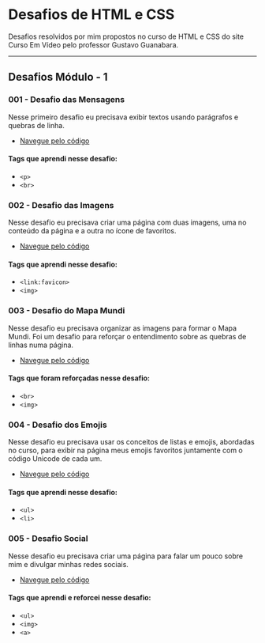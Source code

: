 # Desafios de HTML e CSS

Desafios resolvidos por mim propostos no curso de HTML e CSS do site Curso Em Vídeo pelo professor Gustavo Guanabara.

---

## Desafios Módulo - 1

### 001 - Desafio das Mensagens

Nesse primeiro desafio eu precisava exibir textos usando parágrafos e quebras de linha.

* [Navegue pelo código](https://github.com/techmateus/html-css/blob/main/modulo-1/001-desafio-mensagens/index.html)

#### Tags que aprendi nesse desafio:

* ```<p>```
* ```<br>```



### 002 - Desafio das Imagens

Nesse desafio eu precisava criar uma página com duas imagens, uma no conteúdo da página e a outra no ícone de favoritos.

* [Navegue pelo código](https://github.com/techmateus/html-css/blob/main/modulo-1/002-desafio-imagens/index.html)

#### Tags que aprendi nesse desafio:

* ```<link:favicon>```
* ```<img>```



### 003 - Desafio do Mapa Mundi

Nesse desafio eu precisava organizar as imagens para formar o Mapa Mundi. Foi um desafio para reforçar o entendimento sobre as quebras de linhas numa página.

* [Navegue pelo código](https://github.com/techmateus/html-css/blob/main/modulo-1/003-desafio-mapa-mundi/index.html)

#### Tags que foram reforçadas nesse desafio:

* ```<br>```
* ```<img>```



### 004 - Desafio dos Emojis

Nesse desafio eu precisava usar os conceitos de listas e emojis, abordadas no curso, para exibir na página meus emojis favoritos juntamente com o código Unicode de cada um.

* [Navegue pelo código](https://github.com/techmateus/html-css/tree/main/modulo-1/004-desafio-emoji)

#### Tags que aprendi nesse desafio:

* ```<ul>``` 
* ```<li>```



### 005 - Desafio Social

Nesse desafio eu precisava criar uma página para falar um pouco sobre mim e divulgar minhas redes sociais.

* [Navegue pelo código](https://github.com/techmateus/html-css/blob/main/modulo-1/005-desafio-social/index.html)

#### Tags que aprendi e reforcei nesse desafio:

* ```<ul>```
* ```<img>```
* ```<a>```

